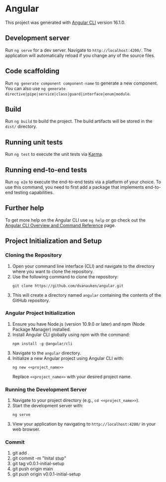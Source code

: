 # Angular

This project was generated with [Angular CLI](https://github.com/angular/angular-cli) version 16.1.0.

## Development server

Run `ng serve` for a dev server. Navigate to `http://localhost:4200/`. The application will automatically reload if you change any of the source files.

## Code scaffolding

Run `ng generate component component-name` to generate a new component. You can also use `ng generate directive|pipe|service|class|guard|interface|enum|module`.

## Build

Run `ng build` to build the project. The build artifacts will be stored in the `dist/` directory.

## Running unit tests

Run `ng test` to execute the unit tests via [Karma](https://karma-runner.github.io).

## Running end-to-end tests

Run `ng e2e` to execute the end-to-end tests via a platform of your choice. To use this command, you need to first add a package that implements end-to-end testing capabilities.

## Further help

To get more help on the Angular CLI use `ng help` or go check out the [Angular CLI Overview and Command Reference](https://angular.io/cli) page.


## Project Initialization and Setup

### Cloning the Repository
1. Open your command line interface (CLI) and navigate to the directory where you want to clone the repository.
2. Use the following command to clone the repository:
   ```
   git clone https://github.com/dvanauken/angular.git
   ```
3. This will create a directory named `angular` containing the contents of the GitHub repository.

### Angular Project Initialization
1. Ensure you have Node.js (version 10.9.0 or later) and npm (Node Package Manager) installed.
2. Install Angular CLI globally using npm with the command:
   ```
   npm install -g @angular/cli
   ```
3. Navigate to the `angular` directory.
4. Initialize a new Angular project using Angular CLI with:
   ```
   ng new <<project_name>>
   ```
   Replace `<<project_name>>` with your desired project name.

### Running the Development Server
1. Navigate to your project directory (e.g., `cd <<project_name>>`).
2. Start the development server with:
   ```
   ng serve
   ```
3. View your application by navigating to `http://localhost:4200/` in your web browser.

### Commit
1. git add .
2. git commit -m "Inital stup"
3. git tag v0.0.1-initial-setup
4. git push origin main
5. git push origin v0.0.1-initial-setup
